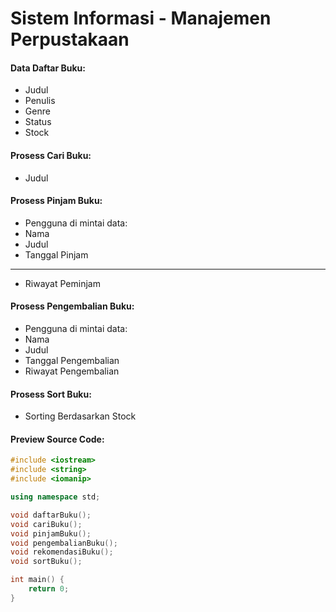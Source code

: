 # Sistem Informasi - Manajemen Perpustakaan

#### Data Daftar Buku:

- Judul
- Penulis
- Genre
- Status
- Stock

#### Prosess Cari Buku:
- Judul

#### Prosess Pinjam Buku:
- Pengguna di mintai data:
- Nama
- Judul
- Tanggal Pinjam
---
- Riwayat Peminjam

#### Prosess Pengembalian Buku:
- Pengguna di mintai data:
- Nama
- Judul
- Tanggal Pengembalian
- Riwayat Pengembalian

#### Prosess Sort Buku:
- Sorting Berdasarkan Stock

#### Preview Source Code:
``` c++
#include <iostream>
#include <string>
#include <iomanip>

using namespace std;

void daftarBuku();
void cariBuku();
void pinjamBuku();
void pengembalianBuku();
void rekomendasiBuku();
void sortBuku();

int main() {
    return 0;
}
```
